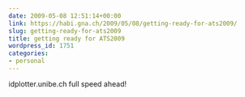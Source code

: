 ```yaml
---
date: 2009-05-08 12:51:14+00:00
link: https://habi.gna.ch/2009/05/08/getting-ready-for-ats2009/
slug: getting-ready-for-ats2009
title: getting ready for ATS2009
wordpress_id: 1751
categories:
- personal
---
```


idplotter.unibe.ch full speed ahead!
